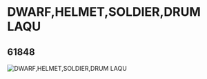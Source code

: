 # DWARF,HELMET,SOLDIER,DRUM LAQU
## 61848
![DWARF,HELMET,SOLDIER,DRUM LAQU](https://lc-www-live-s.legocdn.com/media/bricks/5/2/4519684.jpg)
